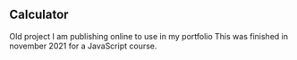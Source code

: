 ## Calculator

Old project I am publishing online to use in my portfolio
This was finished in november 2021 for a JavaScript course.
